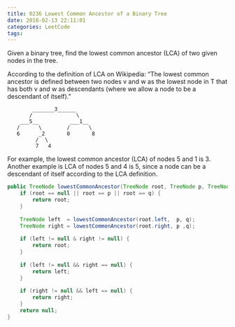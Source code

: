 ```yaml
---
title: 0236 Lowest Common Ancestor of a Binary Tree
date: 2018-02-13 22:11:01
categories: LeetCode
tags:
---
```


Given a binary tree, find the lowest common ancestor (LCA) of two given nodes in the tree.

According to the definition of LCA on Wikipedia: “The lowest common ancestor is defined between two nodes v and w as the lowest node in T that has both v and w as descendants (where we allow a node to be a descendant of itself).”

```text
        _______3______
       /              \
    ___5__          ___1__
   /      \        /      \
   6      _2       0       8
         /  \
         7   4
```

For example, the lowest common ancestor (LCA) of nodes 5 and 1 is 3. Another example is LCA of nodes 5 and 4 is 5, since a node can be a descendant of itself according to the LCA definition.


```java
public TreeNode lowestCommonAncestor(TreeNode root, TreeNode p, TreeNode q) {
    if (root == null || root == p || root == q) {
        return root;
    }
    
    TreeNode left  = lowestCommonAncestor(root.left,  p, q);
    TreeNode right = lowestCommonAncestor(root.right, p ,q);
        
    if (left != null & right != null) {
        return root;
    } 
        
    if (left != null && right == null) {
        return left;
    }
        
    if (right != null && left == null) {
        return right;
    }
    return null;
}
```
